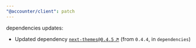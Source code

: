 ```yaml
---
"@accounter/client": patch
---
```

dependencies updates:
  - Updated dependency [`next-themes@0.4.5` ↗︎](https://www.npmjs.com/package/next-themes/v/0.4.5) (from `0.4.4`, in `dependencies`)
